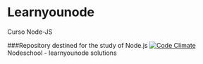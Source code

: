 # Learnyounode
Curso Node-JS

###Repository destined for the study of Node.js
[![Code Climate](https://codeclimate.com/github/Vitormdias/Learnyounode/badges/gpa.svg)](https://codeclimate.com/github/Vitormdias/Learnyounode)
Nodeschool - learnyounode solutions 
